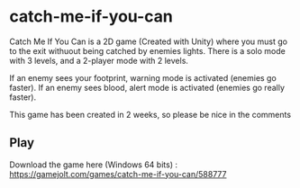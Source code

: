 # catch-me-if-you-can
Catch Me If You Can is a 2D game (Created with Unity) where you must go to the exit withuout being catched by enemies lights.
There is a solo mode with 3 levels, and a 2-player mode with 2 levels.

If an enemy sees your footprint, warning mode is activated (enemies go faster).
If an enemy sees blood, alert mode is activated (enemies go really faster).

This game has been created in 2 weeks, so please be nice in the comments 

## Play
Download the game here (Windows 64 bits) : https://gamejolt.com/games/catch-me-if-you-can/588777
